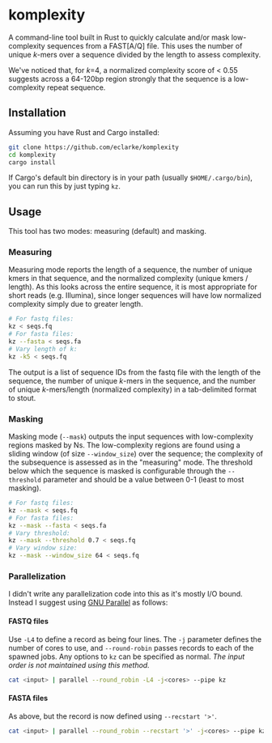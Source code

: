 # komplexity

A command-line tool built in Rust to quickly calculate and/or mask low-complexity sequences from a FAST[A/Q] file. This uses the number of unique _k_-mers over a sequence divided by the length to assess complexity.

We've noticed that, for _k_=4, a normalized complexity score of < 0.55 suggests across a 64-120bp region strongly that the sequence is a low-complexity repeat sequence. 

## Installation

Assuming you have Rust and Cargo installed:

```sh
git clone https://github.com/eclarke/komplexity
cd komplexity
cargo install
```

If Cargo's default bin directory is in your path (usually `$HOME/.cargo/bin`), you can run this by just typing `kz`.

## Usage

This tool has two modes: measuring (default) and masking. 

### Measuring

Measuring mode reports the length of a sequence, the number of unique kmers in that sequence, and the normalized complexity (unique kmers / length). As this looks across the entire sequence, it is most appropriate for short reads (e.g. Illumina), since longer sequences will have low normalized complexity simply due to greater length.

```sh
# For fastq files:
kz < seqs.fq
# For fasta files:
kz --fasta < seqs.fa
# Vary length of k:
kz -k5 < seqs.fq
```

The output is a list of sequence IDs from the fastq file with the length of the sequence, the number of unique _k_-mers in the sequence, and the number of unique _k_-mers/length (normalized complexity) in a tab-delimited format to stout.

### Masking

Masking mode (`--mask`) outputs the input sequences with low-complexity regions masked by Ns. The low-complexity regions are found using a sliding window (of size `--window_size`) over the sequence; the complexity of the subsequence is assessed as in the "measuring" mode. The threshold below which the sequence is masked is configurable through the `--threshold` parameter and should be a value between 0-1 (least to most masking). 

```sh
# For fastq files:
kz --mask < seqs.fq
# For fasta files:
kz --mask --fasta < seqs.fa
# Vary threshold:
kz --mask --threshold 0.7 < seqs.fq
# Vary window size:
kz --mask --window_size 64 < seqs.fq
```

### Parallelization

I didn't write any parallelization code into this as it's mostly I/O bound. Instead I suggest using [GNU Parallel](https://www.gnu.org/software/parallel/) as follows:

#### FASTQ files
Use `-L4` to define a record as being four lines. The `-j` parameter defines the number of cores to use, and `--round-robin` passes records to each of the spawned jobs. Any options to `kz` can be specified as normal. _The input order is not maintained using this method._

```sh
cat <input> | parallel --round_robin -L4 -j<cores> --pipe kz
```

#### FASTA files
As above, but the record is now defined using `--recstart '>'`.
```sh
cat <input> | parallel --round_robin --recstart '>' -j<cores> --pipe kz --fasta
```